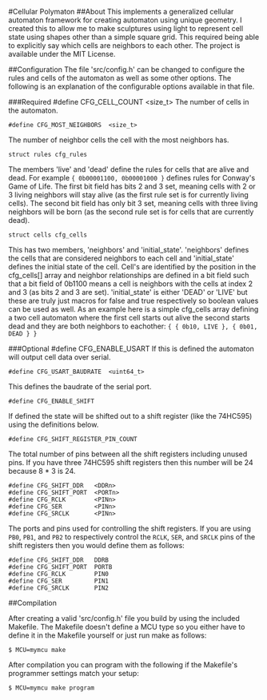#Cellular Polymaton
##About
This implements a generalized cellular automaton framework for creating
automaton using unique geometry.  I created this to allow me to make sculptures using light to represent cell state using shapes other than a
simple square grid.  This required being able to explicitly say which
cells are neighbors to each other.  The project is available under the MIT
License.

##Configuration
The file 'src/config.h' can be changed to configure the rules and cells
of the automaton as well as some other options.  The following is an
explanation of the configurable options available in that file.

###Required
	#define	CFG_CELL_COUNT	<size_t>
The number of cells in the automaton.

	#define CFG_MOST_NEIGHBORS	<size_t>
The number of neighbor cells the cell with the most neighbors has.

	struct rules cfg_rules
The members 'live' and 'dead' define the rules for cells that are
alive and dead.  For example `{ 0b00001100, 0b00001000 }`
defines rules for Conway's Game of Life.  The first bit field
has bits 2 and 3 set, meaning cells with 2 or 3 living neighbors
will stay alive (as the first rule set is for currently living
cells).  The second bit field has only bit 3 set, meaning cells
with three living neighbors will be born (as the second rule set is
for cells that are currently dead).

	struct cells cfg_cells
This has two members, 'neighbors' and 'initial\_state'.  'neighbors'
defines the cells that are considered neighbors to each cell and
'initial\_state' defines the initial state of the cell.  Cell's are
identified by the position in the cfg\_cells[] array and neighbor
relationships are defined in a bit field such that a bit field of 
0b1100 means a cell is neighbors with the cells at index 2 and 3 (as bits
2 and 3 are set).  'initial\_state' is either 'DEAD' or 'LIVE' but these
are truly just macros for false and true respectively so boolean values
can be used as well.  As an example here is a simple cfg\_cells array
defining a two cell automaton where the first cell starts out alive
the second starts dead and they are both neighbors to eachother:
	`{
		{ 0b10, LIVE },
		{ 0b01, DEAD }
	}`

###Optional
	#define CFG_ENABLE_USART
If this is defined the automaton will output cell data over serial.

	#define	CFG_USART_BAUDRATE	<uint64_t>
This defines the baudrate of the serial port.

	#define CFG_ENABLE_SHIFT
If defined the state will be shifted out to a shift register (like the
74HC595) using the definitions below.

	#define CFG_SHIFT_REGISTER_PIN_COUNT
The total number of pins between all the shift registers including unused
pins.  If you have three 74HC595 shift registers then this number will be
24 because 8 * 3 is 24.

	#define	CFG_SHIFT_DDR	<DDRn>
	#define	CFG_SHIFT_PORT	<PORTn>
	#define	CFG_RCLK		<PINn>
	#define	CFG_SER			<PINn>
	#define	CFG_SRCLK		<PINn>
The ports and pins used for controlling the shift registers. If you are
using `PB0`, `PB1`, and `PB2` to respectively control the `RCLK`, `SER`,
and `SRCLK` pins of the shift registers then you would define them as
follows:

	#define	CFG_SHIFT_DDR	DDRB
	#define	CFG_SHIFT_PORT	PORTB
	#define	CFG_RCLK		PIN0
	#define	CFG_SER			PIN1
	#define	CFG_SRCLK		PIN2

##Compilation

After creating a valid 'src/config.h' file you build by using the included
Makefile.  The Makefile doesn't define a MCU type so you either have to
define it in the Makefile yourself or just run make as follows:

	$ MCU=mymcu make

After compilation you can program with the following if the Makefile's
programmer settings match your setup:

	$ MCU=mymcu make program
